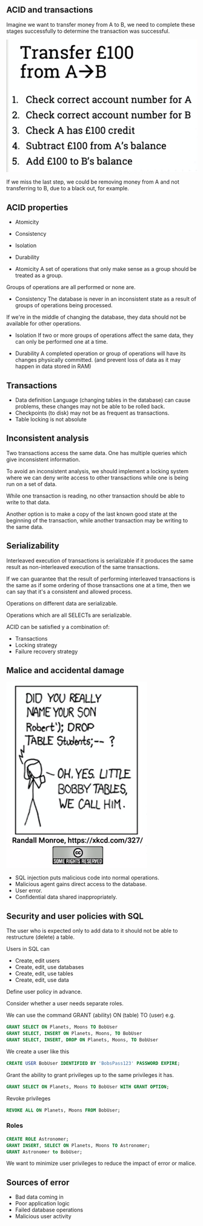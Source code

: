 ## ACID and transactions
Imagine we want to transfer money from A to B, we need to complete these stages successfully to determine the transaction was successful.

![Diagram](Files/Image1.png)

If we miss the last step, we could be removing money from A and not transferring to B, due to a black out, for example.

## ACID properties

* Atomicity
* Consistency
* Isolation
* Durability

* Atomicity
A set of operations that only make sense as a group should be treated as a group.

Groups of operations are all performed or none are.

* Consistency
The database is never in an inconsistent state as a result of groups of operations being processed.

If we're in the middle of changing the database, they data should not be available for other operations.

* Isolation
If two or more groups of operations affect the same data, they can only be performed one at a time.

* Durability
A completed operation or group of operations will have its changes physically committed. (and prevent loss of data as it may happen in data stored in RAM)

## Transactions

* Data definition Language (changing tables in the database) can cause problems, these changes may not be able to be rolled back.
* Checkpoints (to disk) may not be as frequent as transactions.
* Table locking is not absolute

## Inconsistent analysis
Two transactions access the same data. One has multiple queries which give inconsistent information.

To avoid an inconsistent analysis, we should implement a locking system where we can deny write access to other transactions while one is being run on a set of data.

While one transaction is reading, no other transaction should be able to write to that data.

Another option is to make a copy of the last known good state at the beginning of the transaction, while another transaction may be writing to the same data.

## Serializability

Interleaved execution of transactions is serializable if it produces the same result as non-interleaved execution of the same transactions.

If we can guarantee that the result of performing interleaved transactions is the same as if some ordering of those transactions one at a time, then we can say that it's a consistent and allowed process.

Operations on different data are serializable.

Operations which are all SELECTs are serializable.

ACID can be satisfied y a combination of:
* Transactions
* Locking strategy
* Failure recovery strategy

## Malice and accidental damage
![Diagram](Files/Image2.png)
* SQL injection puts malicious code into normal operations.
* Malicious agent gains direct access to the database.
* User error.
* Confidential data shared inappropriately.

## Security and user policies with SQL
The user who is expected only to add data to it should not be able to restructure (delete) a table.

Users in SQL can
* Create, edit users
* Create, edit, use databases
* Create, edit, use tables
* Create, edit, use data

Define user policy in advance.

Consider whether a user needs separate roles.

We can use the command GRANT (ability) ON (table) TO (user)
e.g.
```SQL
GRANT SELECT ON Planets, Moons TO BobUser
GRANT SELECT, INSERT ON Planets, Moons, TO BobUser
GRANT SELECT, INSERT, DROP ON Planets, Moons, TO BobUser
```
We create a user like this
```SQL
CREATE USER BobUser IDENTIFIED BY 'BobsPass123' PASSWORD EXPIRE;
```
Grant the ability to grant privileges up to the same privileges it has.

```SQL
GRANT SELECT ON Planets, Moons TO BobUser WITH GRANT OPTION;
```

Revoke privileges

```SQL
REVOKE ALL ON Planets, Moons FROM BobUser;
```

### Roles

```SQL
CREATE ROLE Astronomer;
GRANT INSERT, SELECT ON Planets, Moons TO Astronomer;
GRANT Astronomer to BobUser;
```

We want to minimize user privileges to reduce the impact of error or malice.

## Sources of error
* Bad data coming in
* Poor application logic
* Failed database operations
* Malicious user activity

